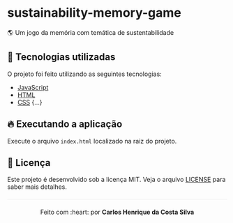 # sustainability-memory-game
:earth_americas: Um jogo da memória com temática de sustentabilidade

## :rocket: Tecnologias utilizadas 
O projeto foi feito utilizando as seguintes tecnologias:

- [JavaScript](https://www.javascript.com/)
- [HTML](https://www.w3schools.com/html/)
- [CSS](https://www.w3schools.com/css/)
{...}

## :fire: Executando a aplicação
Execute o arquivo `index.html` localizado na raiz do projeto.

## :page_facing_up: Licença 
Este projeto é desenvolvido sob a licença MIT. Veja o arquivo [LICENSE](LICENSE.md) para saber mais detalhes.

<p align="center" style="margin-top: 20px; border-top: 1px solid #eee; padding-top: 20px;">Feito com :heart: por <strong> Carlos Henrique da Costa Silva </strong> </p>
